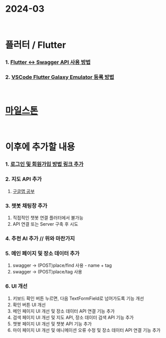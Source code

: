 # 2024-03

<br>

# 플러터 / Flutter

### 1. [Flutter <-> Swagger API 사용 방법](https://github.com/jinhuck854/App/blob/main/Flutter/How%20to%20connect%20Flutter%20to%20API(swagger_RESTAPI).md)
### 2. [VSCode Flutter Galaxy Emulator 등록 방법](https://github.com/jinhuck854/App/blob/main/Flutter/How%20to%20create%20Galaxy%20Emulator.md)


<br>

# [마일스톤](https://www.notion.so/24-f2a8c3c8600741f8a90154024d635a00?pvs=4)

<br>

# 이후에 추가할 내용

### 1. [로그인 및 회원가입 방법 링크 추가](https://github.com/jinhuck854/App/blob/main/Flutter/How%20to%20connect%20Flutter%20to%20API(swagger_RESTAPI).md)
### 2. 지도 API 추가
1. [구글맵 공부](https://velog.io/@locked/Flutter-%EC%A7%80%EB%8F%84-%EB%82%B4-%EC%9C%84%EC%B9%98-%EC%84%A0%ED%83%9D-%EC%9D%B8%ED%84%B0%EB%A0%89%EC%85%98)
### 3. 챗봇 채팅창 추가
1. 직접적인 챗봇 연결 플러터에서 불가능
2. API 연결 또는 Server 구축 후 시도
### 4. 추천 AI 추가 // 위와 마찬가지
### 5. 메인 페이지 및 장소 데이터 추가
1. swagger -> (POST)place/find 사용 - name + tag
2. swagger -> (POST)place/tag 사용
### 6. UI 개선
1. 키보드 확인 버튼 누르면, 다음 TextFormField로 넘어가도록 기능 개선
2. 확인 버튼 UI 개선
3. 메인 페이지 UI 개선 및 장소 데이터 API 연결 기능 추가
4. 검색 페이지 UI 개선 및 지도 API, 장소 데이터 검색 API 기능 추가
5. 챗봇 페이지 UI 개선 및 챗봇 API 기능 추가
6. 마이 페이지 UI 개선 및 애니메이션 오류 수정 및 장소 데이터 API 연결 기능 추가

<br>

